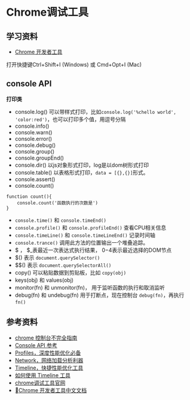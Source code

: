 # Chrome调试工具

## 学习资料

- [Chrome 开发者工具](https://developers.google.com/web/tools/chrome-devtools/)

打开快捷键Ctrl+Shift+I (Windows) 或 Cmd+Opt+I (Mac)

## console API

**打印类**

- console.log()  可以带样式打印，比如`console.log('%chello world', 'color:red')`，也可以打印多个值，用逗号分隔
- console.info() 
- console.warn() 
- console.error() 
- console.debug()
- console.group() 
- console.groupEnd() 
- console.dir() 以js对象形式打印，log是以dom树形式打印
- console.table()  以表格形式打印，`data = [{},{}]`形式。
- console.assert()
- console.count()

```
function count(){
    console.count('函数执行的次数是')
}
```
- `console.time()` 和 `console.timeEnd()`
- `console.profile()` 和 `console.profileEnd()` 查看CPU相关信息
- `console.timeLine()` 和 `console.timeLineEnd()` 记录时间轴
- `console.trance()` 调用此方法的位置输出一个堆叠追踪。
- $ ， $_表最近一次表达式执行结果， $0-$4表示最近选择的DOM节点
- $() 表示 `document.querySelector()`
- $$() 表示 `document.querySelectorAll()`
- copy() 可以粘贴数据到剪贴板，比如 `copy(obj)`
- keys(obj) 和 values(obj)
- monitor(fn) 和 unmonitor(fn)， 用于监听函数的执行和取消监听
- debug(fn) 和 undebug(fn)  用于打断点，现在控制台 `debug(fn)`，再执行 `fn()`


















































## 参考资料
- [chrome 控制台不完全指南](http://www.cnblogs.com/Wayou/p/chrome-console-tips-and-tricks.html)
- [Console API 参考](https://developers.google.com/web/tools/chrome-devtools/console/console-reference?utm_source=dcc&utm_medium=redirect&utm_campaign=2016q3#consolelogobject-object)
- [Profiles，深度性能优化必备](https://www.jianshu.com/p/504bde348956)
- [Network，网络加载分析利器](https://www.jianshu.com/p/471950517b07)
- [Timeline，快捷性能优化工具](https://www.jianshu.com/p/b8cdcd9bfad8)
- [如何使用 Timeline 工具](https://developers.google.com/web/tools/chrome-devtools/evaluate-performance/timeline-tool)
- [chrome调试工具官网](https://developer.chrome.com/devtools)
- [Chrome 开发者工具中文文档](http://www.css88.com/doc/chrome-devtools/)